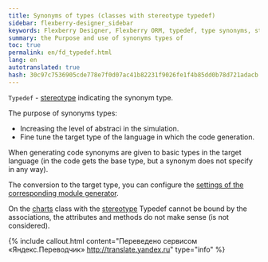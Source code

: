 ```yaml
--- 
title: Synonyms of types (classes with stereotype typedef) 
sidebar: flexberry-designer_sidebar 
keywords: Flexberry Designer, Flexberry ORM, typedef, type synonyms, stereotype 
summary: the Purpose and use of synonyms types of 
toc: true 
permalink: en/fd_typedef.html 
lang: en 
autotranslated: true 
hash: 30c97c7536905cde778e7f0d07ac41b82231f9026fe1f4b85dd0b78d721adacb 
--- 
```


`Typedef` - [stereotype](fd_key-concepts.html) indicating the synonym type. 

The purpose of synonyms types: 

* Increasing the level of abstraci in the simulation. 
* Fine tune the target type of the language in which the code generation. 

When generating code synonyms are given to basic types in the target language (in the code gets the base type, but a synonym does not specify in any way). 

The conversion to the target type, you can configure the [settings of the corresponding module generator](fd_types-map.html). 

On the [charts](fd_class-diagram.html) class with the [stereotype](fd_key-concepts.html) Typedef cannot be bound by the associations, the attributes and methods do not make sense (is not considered). 



{% include callout.html content="Переведено сервисом «Яндекс.Переводчик» <http://translate.yandex.ru>" type="info" %}